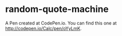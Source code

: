 # random-quote-machine

A Pen created at CodePen.io. You can find this one at http://codepen.io/Calc/pen/oYyLmK.

 
